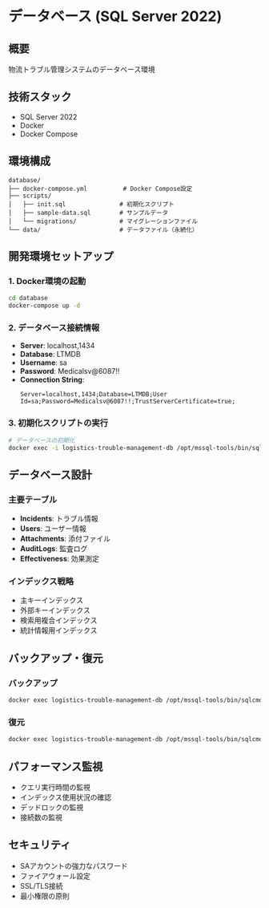 # データベース (SQL Server 2022)

## 概要
物流トラブル管理システムのデータベース環境

## 技術スタック
- SQL Server 2022
- Docker
- Docker Compose

## 環境構成
```
database/
├── docker-compose.yml          # Docker Compose設定
├── scripts/
│   ├── init.sql               # 初期化スクリプト
│   ├── sample-data.sql        # サンプルデータ
│   └── migrations/            # マイグレーションファイル
└── data/                      # データファイル（永続化）
```

## 開発環境セットアップ

### 1. Docker環境の起動
```bash
cd database
docker-compose up -d
```

### 2. データベース接続情報
- **Server**: localhost,1434
- **Database**: LTMDB
- **Username**: sa
- **Password**: Medicalsv@6087!!
- **Connection String**: 
  ```
  Server=localhost,1434;Database=LTMDB;User Id=sa;Password=Medicalsv@6087!!;TrustServerCertificate=true;
  ```

### 3. 初期化スクリプトの実行
```bash
# データベースの初期化
docker exec -i logistics-trouble-management-db /opt/mssql-tools/bin/sqlcmd -S localhost -U sa -P YourStrong@Passw0rd -i /scripts/init.sql
```

## データベース設計

### 主要テーブル
- **Incidents**: トラブル情報
- **Users**: ユーザー情報
- **Attachments**: 添付ファイル
- **AuditLogs**: 監査ログ
- **Effectiveness**: 効果測定

### インデックス戦略
- 主キーインデックス
- 外部キーインデックス
- 検索用複合インデックス
- 統計情報用インデックス

## バックアップ・復元

### バックアップ
```bash
docker exec logistics-trouble-management-db /opt/mssql-tools/bin/sqlcmd -S localhost -U sa -P YourStrong@Passw0rd -Q "BACKUP DATABASE LTMDB TO DISK = '/var/opt/mssql/backup/backup.bak'"
```

### 復元
```bash
docker exec logistics-trouble-management-db /opt/mssql-tools/bin/sqlcmd -S localhost -U sa -P YourStrong@Passw0rd -Q "RESTORE DATABASE LTMDB FROM DISK = '/var/opt/mssql/backup/backup.bak'"
```

## パフォーマンス監視
- クエリ実行時間の監視
- インデックス使用状況の確認
- デッドロックの監視
- 接続数の監視

## セキュリティ
- SAアカウントの強力なパスワード
- ファイアウォール設定
- SSL/TLS接続
- 最小権限の原則

